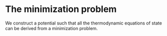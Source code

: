 # The minimization problem

We construct a potential such that all the thermodynamic equations of state can be derived from a minimization problem.
